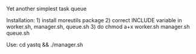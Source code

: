 Yet another simplest task queue

Installation:
	1) install moreutils package
	2) correct INCLUDE variable in worker.sh, manager.sh, queue.sh 
	3) do chmod a+x worker.sh manager.sh queue.sh

Use:
	cd yastq && ./manager.sh